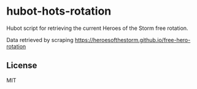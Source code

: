 # hubot-hots-rotation

Hubot script for retrieving the current Heroes of the Storm free rotation.

Data retrieved by scraping https://heroesofthestorm.github.io/free-hero-rotation

## License

MIT
